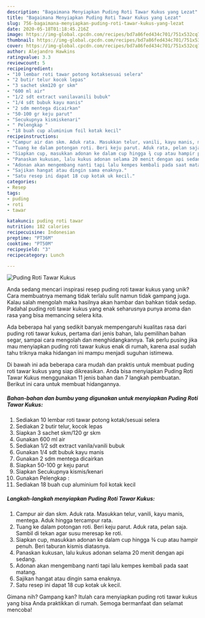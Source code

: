 ```yaml
---
description: "Bagaimana Menyiapkan Puding Roti Tawar Kukus yang Lezat"
title: "Bagaimana Menyiapkan Puding Roti Tawar Kukus yang Lezat"
slug: 756-bagaimana-menyiapkan-puding-roti-tawar-kukus-yang-lezat
date: 2020-05-18T01:18:45.216Z
image: https://img-global.cpcdn.com/recipes/bd7a86fed434c701/751x532cq70/puding-roti-tawar-kukus-foto-resep-utama.jpg
thumbnail: https://img-global.cpcdn.com/recipes/bd7a86fed434c701/751x532cq70/puding-roti-tawar-kukus-foto-resep-utama.jpg
cover: https://img-global.cpcdn.com/recipes/bd7a86fed434c701/751x532cq70/puding-roti-tawar-kukus-foto-resep-utama.jpg
author: Alejandro Hawkins
ratingvalue: 3.3
reviewcount: 5
recipeingredient:
- "10 lembar roti tawar potong kotaksesuai selera"
- "2 butir telur kocok lepas"
- "3 sachet skm120 gr skm"
- "600 ml air"
- "1/2 sdt extract vanilavanili bubuk"
- "1/4 sdt bubuk kayu manis"
- "2 sdm mentega dicairkan"
- "50-100 gr keju parut"
- "Secukupnya kismiskenari"
- " Pelengkap "
- "18 buah cup aluminium foil kotak kecil"
recipeinstructions:
- "Campur air dan skm. Aduk rata. Masukkan telur, vanili, kayu manis, mentega. Aduk hingga tercampur rata."
- "Tuang ke dalam potongan roti. Beri keju parut. Aduk rata, pelan saja. Sambil di tekan agar susu meresap ke roti."
- "Siapkan cup, masukkan adonan ke dalam cup hingga ¾ cup atau hampir penuh. Beri taburan kismis diatasnya."
- "Panaskan kukusan, lalu kukus adonan selama 20 menit dengan api sedang."
- "Adonan akan mengembang nanti tapi lalu kempes kembali pada saat matang."
- "Sajikan hangat atau dingin sama enaknya."
- "Satu resep ini dapat 18 cup kotak uk kecil."
categories:
- Resep
tags:
- puding
- roti
- tawar

katakunci: puding roti tawar 
nutrition: 182 calories
recipecuisine: Indonesian
preptime: "PT36M"
cooktime: "PT50M"
recipeyield: "3"
recipecategory: Lunch

---
```



![Puding Roti Tawar Kukus](https://img-global.cpcdn.com/recipes/bd7a86fed434c701/751x532cq70/puding-roti-tawar-kukus-foto-resep-utama.jpg)

Anda sedang mencari inspirasi resep puding roti tawar kukus yang unik? Cara membuatnya memang tidak terlalu sulit namun tidak gampang juga. Kalau salah mengolah maka hasilnya akan hambar dan bahkan tidak sedap. Padahal puding roti tawar kukus yang enak seharusnya punya aroma dan rasa yang bisa memancing selera kita.

Ada beberapa hal yang sedikit banyak mempengaruhi kualitas rasa dari puding roti tawar kukus, pertama dari jenis bahan, lalu pemilihan bahan segar, sampai cara mengolah dan menghidangkannya. Tak perlu pusing jika mau menyiapkan puding roti tawar kukus enak di rumah, karena asal sudah tahu triknya maka hidangan ini mampu menjadi suguhan istimewa.




Di bawah ini ada beberapa cara mudah dan praktis untuk membuat puding roti tawar kukus yang siap dikreasikan. Anda bisa menyiapkan Puding Roti Tawar Kukus menggunakan 11 jenis bahan dan 7 langkah pembuatan. Berikut ini cara untuk membuat hidangannya.

<!--inarticleads1-->

##### Bahan-bahan dan bumbu yang digunakan untuk menyiapkan Puding Roti Tawar Kukus:

1. Sediakan 10 lembar roti tawar potong kotak/sesuai selera
1. Sediakan 2 butir telur, kocok lepas
1. Siapkan 3 sachet skm/120 gr skm
1. Gunakan 600 ml air
1. Sediakan 1/2 sdt extract vanila/vanili bubuk
1. Gunakan 1/4 sdt bubuk kayu manis
1. Gunakan 2 sdm mentega dicairkan
1. Siapkan 50-100 gr keju parut
1. Siapkan Secukupnya kismis/kenari
1. Gunakan  Pelengkap :
1. Sediakan 18 buah cup aluminium foil kotak kecil




<!--inarticleads2-->

##### Langkah-langkah menyiapkan Puding Roti Tawar Kukus:

1. Campur air dan skm. Aduk rata. Masukkan telur, vanili, kayu manis, mentega. Aduk hingga tercampur rata.
1. Tuang ke dalam potongan roti. Beri keju parut. Aduk rata, pelan saja. Sambil di tekan agar susu meresap ke roti.
1. Siapkan cup, masukkan adonan ke dalam cup hingga ¾ cup atau hampir penuh. Beri taburan kismis diatasnya.
1. Panaskan kukusan, lalu kukus adonan selama 20 menit dengan api sedang.
1. Adonan akan mengembang nanti tapi lalu kempes kembali pada saat matang.
1. Sajikan hangat atau dingin sama enaknya.
1. Satu resep ini dapat 18 cup kotak uk kecil.




Gimana nih? Gampang kan? Itulah cara menyiapkan puding roti tawar kukus yang bisa Anda praktikkan di rumah. Semoga bermanfaat dan selamat mencoba!
